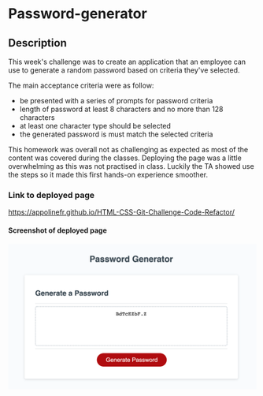 # Password-generator

## Description 

This week's challenge was to create an application that an employee can use to generate a random password based on criteria they've selected.

The main acceptance criteria were as follow:
- be presented with a series of prompts for password criteria
- length of password at least 8 characters and no more than 128 characters
- at least one character type should be selected
- the generated password is must match the selected criteria

This homework was overall not as challenging as expected as most of the content was covered during the classes. Deploying the page was a little overwhelming as this was not practised in class. Luckily the TA showed use the steps so it made this first hands-on experience smoother.

### Link to deployed page

https://appolinefr.github.io/HTML-CSS-Git-Challenge-Code-Refactor/


#### Screenshot of deployed page


![Screenshot of deployed page](assets/images/Deployed-page.png)